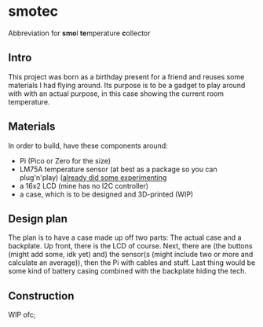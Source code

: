 # smotec
Abbreviation for **smo**l **te**mperature **c**ollector

## Intro
This project was born as a birthday present for a friend and reuses some materials I had flying around. Its purpose is to be a gadget to play around with with an actual purpose, in this case showing the current room temperature.

## Materials
In order to build, have these components around:
- Pi (Pico or Zero for the size)
- LM75A temperature sensor (at best as a package so you can plug'n'play) ([already did some experimenting](https://gist.github.com/theBreadCompany/45d2e88e474c84dc763857e80e569c82)
- a 16x2 LCD (mine has no I2C controller)
- a case, which is to be designed and 3D-printed (WIP)

## Design plan
The plan is to have a case made up off two parts: The actual case and a backplate. 
Up front, there is the LCD of course. Next, there are (the buttons (might add some, idk yet) and) the sensor(s (might include two or more and calculate an average)), then the Pi with cables and stuff. Last thing would be some kind of battery casing combined with the backplate hiding the tech.

## Construction
WIP ofc;
